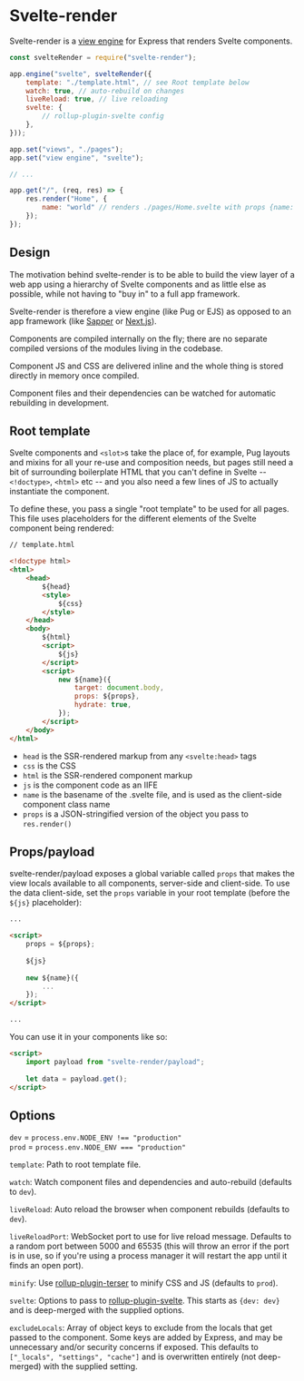 Svelte-render
=============

Svelte-render is a [view engine](https://expressjs.com/en/guide/using-template-engines.html) for Express that renders Svelte components.

```javascript
const svelteRender = require("svelte-render");

app.engine("svelte", svelteRender({
	template: "./template.html", // see Root template below
	watch: true, // auto-rebuild on changes
	liveReload: true, // live reloading
	svelte: {
		// rollup-plugin-svelte config
	},
}));

app.set("views", "./pages");
app.set("view engine", "svelte");

// ...

app.get("/", (req, res) => {
	res.render("Home", {
		name: "world" // renders ./pages/Home.svelte with props {name: "world"}
	});
});
```

Design
------

The motivation behind svelte-render is to be able to build the view layer of a web app using a hierarchy of Svelte components and as little else as possible, while not having to "buy in" to a full app framework.

Svelte-render is therefore a view engine (like Pug or EJS) as opposed to an app framework (like [Sapper](https://sapper.svelte.dev) or [Next.js](https://nextjs.org)).

Components are compiled internally on the fly; there are no separate compiled versions of the modules living in the codebase.

Component JS and CSS are delivered inline and the whole thing is stored directly in memory once compiled.

Component files and their dependencies can be watched for automatic rebuilding in development.

Root template
-------------

Svelte components and `<slot>`s take the place of, for example, Pug layouts and mixins for all your re-use and composition needs, but pages still need a bit of surrounding boilerplate HTML that you can't define in Svelte -- `<!doctype>`, `<html>` etc -- and you also need a few lines of JS to actually instantiate the component.

To define these, you pass a single "root template" to be used for all pages.  This file uses placeholders for the different elements of the Svelte component being rendered:

```html
// template.html

<!doctype html>
<html>
	<head>
		${head}
		<style>
			${css}
		</style>
	</head>
	<body>
		${html}
		<script>
			${js}
		</script>
		<script>
			new ${name}({
				target: document.body,
				props: ${props},
				hydrate: true,
			});
		</script>
	</body>
</html>
```

- `head` is the SSR-rendered markup from any `<svelte:head>` tags
- `css` is the CSS
- `html` is the SSR-rendered component markup
- `js` is the component code as an IIFE
- `name` is the basename of the .svelte file, and is used as the client-side component class name
- `props` is a JSON-stringified version of the object you pass to `res.render()`

Props/payload
-------------

svelte-render/payload exposes a global variable called `props` that makes the view locals available to all components, server-side and client-side.  To use the data client-side, set the `props` variable in your root template (before the `${js}` placeholder):

```html
...

<script>
	props = ${props};
	
	${js}
	
	new ${name}({
		...
	});
</script>

...
```

You can use it in your components like so:

```html
<script>
	import payload from "svelte-render/payload";
	
	let data = payload.get();
</script>
```

Options
-------

`dev` = `process.env.NODE_ENV !== "production"`<br>
`prod` = `process.env.NODE_ENV === "production"`

`template`: Path to root template file.

`watch`: Watch component files and dependencies and auto-rebuild (defaults to `dev`).

`liveReload`: Auto reload the browser when component rebuilds (defaults to `dev`).

`liveReloadPort`: WebSocket port to use for live reload message.  Defaults to a random port between 5000 and 65535 (this will throw an error if the port is in use, so if you're using a process manager it will restart the app until it finds an open port).

`minify`: Use [rollup-plugin-terser](https://github.com/TrySound/rollup-plugin-terser) to minify CSS and JS (defaults to `prod`).

`svelte`: Options to pass to [rollup-plugin-svelte](https://github.com/sveltejs/rollup-plugin-svelte).  This starts as `{dev: dev}` and is deep-merged with the supplied options.

`excludeLocals`: Array of object keys to exclude from the locals that get passed to the component.  Some keys are added by Express, and may be unnecessary and/or security concerns if exposed.  This defaults to `["_locals", "settings", "cache"]` and is overwritten entirely (not deep-merged) with the supplied setting.
